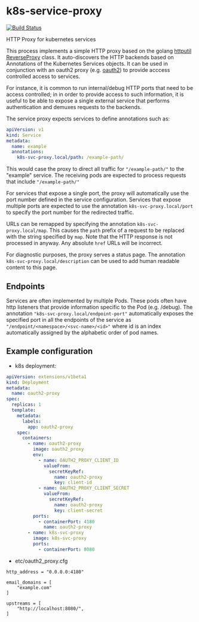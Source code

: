 # k8s-service-proxy

[![Build Status](https://travis-ci.org/pedro-r-marques/k8s-service-proxy.svg?branch=master)](https://travis-ci.org/pedro-r-marques/k8s-service-proxy)

HTTP Proxy for kubernetes services

This process implements a simple HTTP proxy based on the golang [httputil] [ReverseProxy]
class. It auto-discovers the HTTP backends based on Annotations of the Kubernetes Services objects.
It can be used in conjunction with an oauth2 proxy (e.g. [oauth2]) to provide acccess controlled
access to services.

For instance, it is common to run internal/debug HTTP ports that need to be access controlled; in
in order to provide access to such information, it is useful to be able to expose a single external
service that performs authentication and demuxes requests to the backends.

The service proxy expects services to define annotations such as:

```yaml
apiVersion: v1
kind: Service
metadata:
  name: example
  annotations:
    k8s-svc-proxy.local/path: /example-path/
```

This would case the proxy to direct all traffic for `"/example-path/"` to the "example" service. The
receiving pods are expected to process requests that include `"/example-path/"`

For services that expose a single port, the proxy will automatically use the port number defined in
the service configuration. Services that expose multiple ports are expected to use the
annotation `k8s-svc-proxy.local/port` to specify the port number for the redirected traffic.

URLs can be remapped by specifying the annotation `k8s-svc-proxy.local/map`. This causes the `path` prefix
of a request to be replaced with the string specified by `map`. Note that the HTTP response is not
processed in anyway. Any absolute `href` URLs will be incorrect.

For diagnostic purposes, the proxy serves a status page. The annotation `k8s-svc-proxy.local/description`
can be used to add human readable content to this page.

## Endpoints

Services are often implemented by multiple Pods. These pods often have http listeners that provide information specific
to the Pod (e.g. /debug). The annotation `"k8s-svc-proxy.local/endpoint-port"` automatically exposes the specified
port in all the endpoints of the service as `"/endpoint/<namespace>/<svc-name>/<id>"` where id is an index automatically assigned
by the alphabetic order of pod names.

## Example configuration

- k8s deployment:

```yaml
apiVersion: extensions/v1beta1
kind: Deployment
metadata:
  name: oauth2-proxy
spec:
  replicas: 1
  template:
    metadata:
      labels:
        app: oauth2-proxy
    spec:
      containers:
        - name: oauth2-proxy
          image: oauth2_proxy
          env:
            - name: OAUTH2_PROXY_CLIENT_ID
              valueFrom:
                secretKeyRef:
                  name: oauth2-proxy
                  key: client-id
            - name: OAUTH2_PROXY_CLIENT_SECRET
              valueFrom:
                secretKeyRef:
                  name: oauth2-proxy
                  key: client-secret
          ports:
            - containerPort: 4180
              name: oauth2-proxy
        - name: k8s-svc-proxy
          image: k8s-svc-proxy
          ports:
            - containerPort: 8080

```

- etc/oauth2_proxy.cfg

```text
http_address = "0.0.0.0:4180"

email_domains = [
    "example.com"
]

upstreams = [
    "http://localhost:8080/",
]
```

[oauth2]: https://github.com/bitly/oauth2_proxy
[httputil]: https://golang.org/pkg/net/http/httputil/
[ReverseProxy]: https://golang.org/pkg/net/http/httputil/#ReverseProxy
